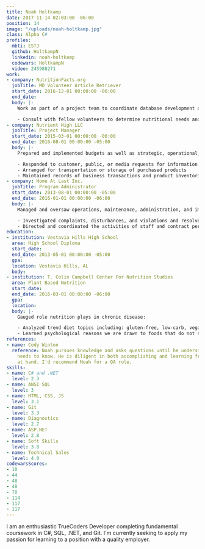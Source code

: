 ```yaml
---
title: Noah Holtkamp
date: 2017-11-14 02:03:00 -06:00
position: 14
image: "/uploads/noah-holtkamp.jpg"
class: Alpha C#
profiles:
  mbti: ESTJ
  github: HoltkampN
  linkedin: noah-holtkamp
  codewars: HoltkampN
  video: 245988271
work:
- company: NutritionFacts.org
  jobTitle: MD Volunteer Article Retriever
  start_date: 2016-12-01 00:00:00 -06:00
  end_date: 
  body: |-
    Work as part of a project team to coordinate database development and determine project scope and limitations:

    - Consult with fellow volunteers to determine nutritional needs and diet restrictions for optimal health
- company: Nutrient High LLC
  jobTitle: Project Manager
  start_date: 2015-03-01 00:00:00 -06:00
  end_date: 2016-08-01 00:00:00 -05:00
  body: |-
    Prepared and implemented budgets as well as strategic, operational, purchasing, or maintenance plans:

    - Responded to customer, public, or media requests for information about wellness programs or services
    - Arranged for transportation or storage of purchased products
    - Maintained records of business transactions and product inventories, reporting data to companies or government agencies as necessary
- company: Home At Last Inc.
  jobTitle: Program Administrator
  start_date: 2013-08-01 00:00:00 -05:00
  end_date: 2016-01-01 00:00:00 -06:00
  body: |-
    Managed and oversaw operations, maintenance, administration, and improvement of commercial, industrial, or residential properties:

    - Investigated complaints, disturbances, and violations and resolved problems following management rules and regulations
    - Directed and coordinated the activities of staff and contract personnel and evaluated their performance
education:
- institution: Vestavia Hills High School
  area: High School Diploma
  start_date: 
  end_date: 2013-05-01 00:00:00 -05:00
  gpa: 
  location: Vestavia Hills, AL
  body: 
- institution: T. Colin Campbell Center For Nutrition Studies
  area: Plant Based Nutrition
  start_date: 
  end_date: 2016-03-01 00:00:00 -06:00
  gpa: 
  location: 
  body: |-
    Gauged role nutrition plays in chronic disease:

    - Analyzed trend diet topics including: gluten-free, low-carb, vegan, paleo, etc.
    - Learned psychological reasons we are drawn to foods that do not support health
references:
- name: Cody Winton
  reference: Noah pursues knowledge and asks questions until he understands what he
    needs to know. He is diligent in both accomplishing and learning from the task
    at hand. I'd recommend Noah for a QA role.
skills:
- name: C# and .NET
  level: 2.3
- name: ANSI SQL
  level: 3
- name: HTML, CSS, JS
  level: 3.1
- name: Git
  level: 3.3
- name: Diagnostics
  level: 2.7
- name: ASP.NET
  level: 2.8
- name: Soft Skills
  level: 3.8
- name: Technical Sales
  level: 4.0
codewarsScores:
- 10
- 44
- 48
- 48
- 70
- 114
- 117
- 117
---
```


I am an enthusiastic TrueCoders Developer completing fundamental coursework in C#, SQL, .NET, and Git. I'm currently seeking to apply my passion for learning to a position with a quality employer.